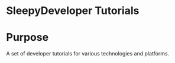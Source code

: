 SleepyDeveloper Tutorials
===

# Purpose

A set of developer tutorials for various technologies and platforms.
